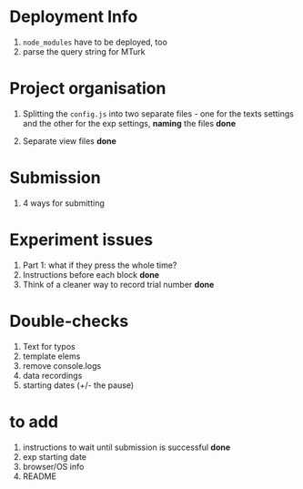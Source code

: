 # Deployment Info

1. `node_modules` have to be deployed, too
2. parse the query string for MTurk


# Project organisation

1. Splitting the `config.js` into two separate files - one for the texts settings and the other for the exp settings, **naming** the files **done**

2. Separate view files **done**


# Submission

1. 4 ways for submitting


# Experiment issues

1. Part 1: what if they press <SPACE> the whole time?
2. Instructions before each block **done**
3. Think of a cleaner way to record trial number **done**


# Double-checks

1. Text for typos
2. template elems
3. remove console.logs 
4. data recordings
5. starting dates (+/- the pause)


# to add

1. instructions to wait until submission is successful **done**
2. exp starting date
3. browser/OS info
4. README
